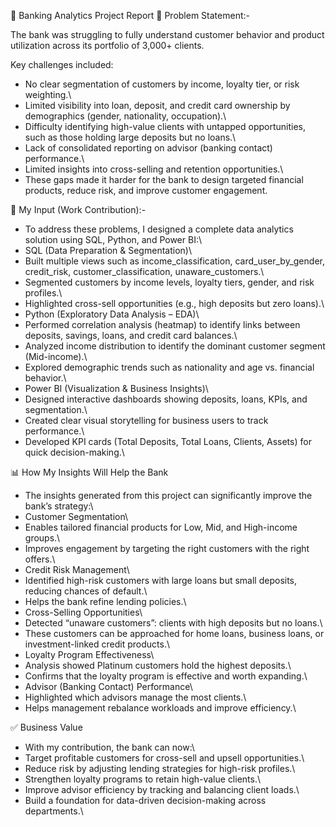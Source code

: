 🏦 Banking Analytics Project Report
📌 Problem Statement:-

The bank was struggling to fully understand customer behavior and product utilization across its portfolio of 3,000+ clients. 

Key challenges included:

- No clear segmentation of customers by income, loyalty tier, or risk weighting.\
- Limited visibility into loan, deposit, and credit card ownership by demographics (gender, nationality, occupation).\
- Difficulty identifying high-value clients with untapped opportunities, such as those holding large deposits but no loans.\
- Lack of consolidated reporting on advisor (banking contact) performance.\
- Limited insights into cross-selling and retention opportunities.\
- These gaps made it harder for the bank to design targeted financial products, reduce risk, and improve customer engagement.

🔧 My Input (Work Contribution):-

- To address these problems, I designed a complete data analytics solution using SQL, Python, and Power BI:\
- SQL (Data Preparation & Segmentation)\
- Built multiple views such as income_classification, card_user_by_gender, credit_risk, customer_classification, unaware_customers.\
- Segmented customers by income levels, loyalty tiers, gender, and risk profiles.\
- Highlighted cross-sell opportunities (e.g., high deposits but zero loans).\
- Python (Exploratory Data Analysis – EDA)\
- Performed correlation analysis (heatmap) to identify links between deposits, savings, loans, and credit card balances.\
- Analyzed income distribution to identify the dominant customer segment (Mid-income).\
- Explored demographic trends such as nationality and age vs. financial behavior.\
- Power BI (Visualization & Business Insights)\
- Designed interactive dashboards showing deposits, loans, KPIs, and segmentation.\
- Created clear visual storytelling for business users to track performance.\
- Developed KPI cards (Total Deposits, Total Loans, Clients, Assets) for quick decision-making.\

📊 How My Insights Will Help the Bank

- The insights generated from this project can significantly improve the bank’s strategy:\
- Customer Segmentation\
- Enables tailored financial products for Low, Mid, and High-income groups.\
- Improves engagement by targeting the right customers with the right offers.\
- Credit Risk Management\
- Identified high-risk customers with large loans but small deposits, reducing chances of default.\
- Helps the bank refine lending policies.\
- Cross-Selling Opportunities\
- Detected “unaware customers”: clients with high deposits but no loans.\
- These customers can be approached for home loans, business loans, or investment-linked credit products.\
- Loyalty Program Effectiveness\
- Analysis showed Platinum customers hold the highest deposits.\
- Confirms that the loyalty program is effective and worth expanding.\
- Advisor (Banking Contact) Performance\
- Highlighted which advisors manage the most clients.\
- Helps management rebalance workloads and improve efficiency.\

✅ Business Value

- With my contribution, the bank can now:\
- Target profitable customers for cross-sell and upsell opportunities.\
- Reduce risk by adjusting lending strategies for high-risk profiles.\
- Strengthen loyalty programs to retain high-value clients.\
- Improve advisor efficiency by tracking and balancing client loads.\
- Build a foundation for data-driven decision-making across departments.\
